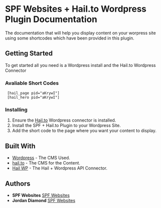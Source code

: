 # SPF Websites + Hail.to Wordpress Plugin Documentation

The documentation that will help you display content on your worpress site using some shortcodes which have been provided in this plugin.

## Getting Started

To get started all you need is a Wordpress install and the Hail.to Wordpress Connector

### Avaliable Short Codes


```
 [hail_page pid="aKrywI"]
 [hail_hero pid="aKrywI"]
```

### Installing

1. Ensure the [Hail.to](https://github.com/hail/hail-wordpress) Wordpress connector is installed.
2. Install the SPF + Hail.to Plugin to your Wordpress Site.
3. Add the short code to the page where you want your content to display.


## Built With

* [Wordpress](https://wordpress.org) - The CMS Used.
* [hail.to](https://hail.to) - The CMS for the Content.
* [Hail WP](https://github.com/hail/hail-wordpress) - The Hail + Wordpress API Connector.


## Authors

* **SPF Websites** [SPF Websites](http://spf.nz)
* **Jordan Diamond** [SPF Websites](http://spf.nz)


